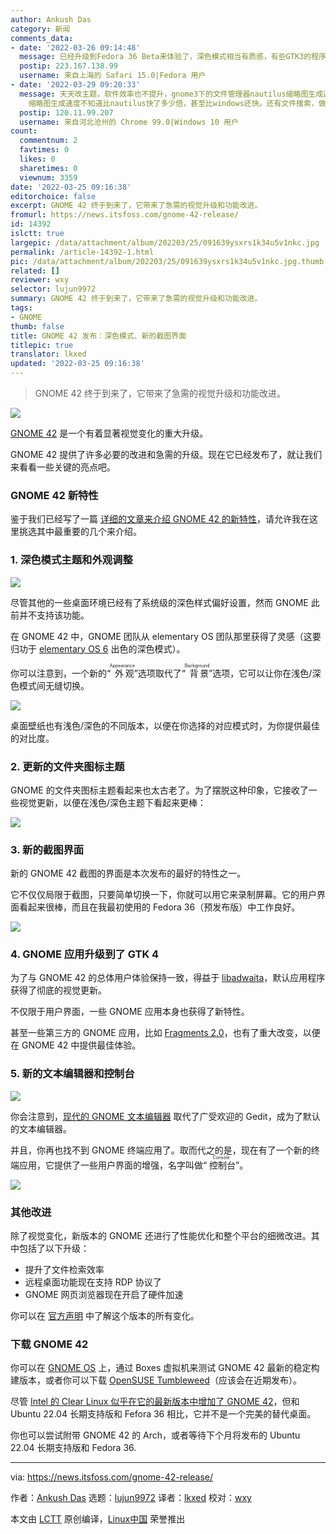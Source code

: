 ```yaml
---
author: Ankush Das
category: 新闻
comments_data:
- date: '2022-03-26 09:14:48'
  message: 已经升级到Fedora 36 Beta来体验了，深色模式相当有质感，有些GTK3的程序已经支持深色切换了，这才是现在桌面环境应该有的样子
  postip: 223.167.138.99
  username: 来自上海的 Safari 15.0|Fedora 用户
- date: '2022-03-29 09:20:33'
  message: 天天改主题，软件效率也不提升，gnome3下的文件管理器nautilus缩略图生成速度还停留在十年前，反观KDE下的文件管理器Dolphin,
    缩略图生成速度不知道比nautilus快了多少倍，甚至比windows还快。还有文件搜索，做的滥到极致。
  postip: 120.11.99.207
  username: 来自河北沧州的 Chrome 99.0|Windows 10 用户
count:
  commentnum: 2
  favtimes: 0
  likes: 0
  sharetimes: 0
  viewnum: 3359
date: '2022-03-25 09:16:38'
editorchoice: false
excerpt: GNOME 42 终于到来了，它带来了急需的视觉升级和功能改进。
fromurl: https://news.itsfoss.com/gnome-42-release/
id: 14392
islctt: true
largepic: /data/attachment/album/202203/25/091639ysxrs1k34u5v1nkc.jpg
permalink: /article-14392-1.html
pic: /data/attachment/album/202203/25/091639ysxrs1k34u5v1nkc.jpg.thumb.jpg
related: []
reviewer: wxy
selector: lujun9972
summary: GNOME 42 终于到来了，它带来了急需的视觉升级和功能改进。
tags:
- GNOME
thumb: false
title: GNOME 42 发布：深色模式、新的截图界面
titlepic: true
translator: lkxed
updated: '2022-03-25 09:16:38'
---
```



> 
> GNOME 42 终于到来了，它带来了急需的视觉升级和功能改进。
> 
> 
> 


![](/data/attachment/album/202203/25/091639ysxrs1k34u5v1nkc.jpg)


[GNOME 42](https://os.gnome.org/) 是一个有着显著视觉变化的重大升级。


GNOME 42 提供了许多必要的改进和急需的升级。现在它已经发布了，就让我们来看看一些关键的亮点吧。


### GNOME 42 新特性


鉴于我们已经写了一篇 [详细的文章来介绍 GNOME 42 的新特性](/article-14267-1.html)，请允许我在这里挑选其中最重要的几个来介绍。






### 1. 深色模式主题和外观调整


![](/data/attachment/album/202203/25/091639hh2zb2gqe8m8992h.jpg)


尽管其他的一些桌面环境已经有了系统级的深色样式偏好设置，然而 GNOME 此前并不支持该功能。


在 GNOME 42 中，GNOME 团队从 elementary OS 团队那里获得了灵感（这要归功于 [elementary OS 6](https://news.itsfoss.com/elementary-os-6-features/) 出色的深色模式）。


你可以注意到，一个新的“<ruby> 外观 <rt>  Appearance </rt></ruby>”选项取代了“<ruby> 背景 <rt>  Background </rt></ruby>”选项，它可以让你在浅色/深色模式间无缝切换。


![](/data/attachment/album/202203/25/091640tbmvef4h335486i6.jpg)


桌面壁纸也有浅色/深色的不同版本，以便在你选择的对应模式时，为你提供最佳的对比度。


### 2. 更新的文件夹图标主题


GNOME 的文件夹图标主题看起来也太古老了。为了摆脱这种印象，它接收了一些视觉更新，以便在浅色/深色主题下看起来更棒：


![](/data/attachment/album/202203/25/091641k1n1c2ncd2ttt8nv.jpg)


### 3. 新的截图界面


新的 GNOME 42 截图的界面是本次发布的最好的特性之一。


它不仅仅局限于截图，只要简单切换一下，你就可以用它来录制屏幕。它的用户界面看起来很棒，而且在我最初使用的 Fedora 36（预发布版）中工作良好。


![](/data/attachment/album/202203/25/091641mb5b3os1qf2gjd00.jpg)


### 4. GNOME 应用升级到了 GTK 4


为了与 GNOME 42 的总体用户体验保持一致，得益于 [libadwaita](https://news.itsfoss.com/gnome-libadwaita-library/)，默认应用程序获得了彻底的视觉更新。


不仅限于用户界面，一些 GNOME 应用本身也获得了新特性。


甚至一些第三方的 GNOME 应用，比如 [Fragments 2.0](https://news.itsfoss.com/fragments-2-0-release/)，也有了重大改变，以便在 GNOME 42 中提供最佳体验。


### 5. 新的文本编辑器和控制台


![](/data/attachment/album/202203/25/091642s5feewfdmhjefpmo.jpg)


你会注意到，[现代的 GNOME 文本编辑器](/article-14060-1.html) 取代了广受欢迎的 Gedit，成为了默认的文本编辑器。


并且，你再也找不到 GNOME 终端应用了。取而代之的是，现在有了一个新的终端应用，它提供了一些用户界面的增强，名字叫做“<ruby> 控制台 <rt>  Console </rt></ruby>”。


![](/data/attachment/album/202203/25/091643utt3o893rt2te9o5.png)


### 其他改进


除了视觉变化，新版本的 GNOME 还进行了性能优化和整个平台的细微改进。其中包括了以下升级：


* 提升了文件检索效率
* 远程桌面功能现在支持 RDP 协议了
* GNOME 网页浏览器现在开启了硬件加速


你可以在 [官方声明](https://release.gnome.org/42/) 中了解这个版本的所有变化。


### 下载 GNOME 42


你可以在 [GNOME OS](https://itsfoss.com/gnome-os/) 上，通过 Boxes 虚拟机来测试 GNOME 42 最新的稳定构建版本，或者你可以下载 [OpenSUSE Tumbleweed](https://get.opensuse.org/tumbleweed)（应该会在近期发布）。


尽管 [Intel 的 Clear Linux 似乎在它的最新版本中增加了 GNOME 42](https://news.itsfoss.com/clear-linux-gnome-42/)，但和 Ubuntu 22.04 长期支持版和 Fefora 36 相比，它并不是一个完美的替代桌面。


你也可以尝试附带 GNOME 42 的 Arch，或者等待下个月将发布的 Ubuntu 22.04 长期支持版和 Fedora 36.




---


via: <https://news.itsfoss.com/gnome-42-release/>


作者：[Ankush Das](https://news.itsfoss.com/author/ankush/) 选题：[lujun9972](https://github.com/lujun9972) 译者：[lkxed](https://github.com/lkxed) 校对：[wxy](https://github.com/wxy)


本文由 [LCTT](https://github.com/LCTT/TranslateProject) 原创编译，[Linux中国](https://linux.cn/) 荣誉推出
